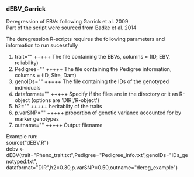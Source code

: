 ### dEBV_Garrick
Deregression of EBVs following Garrick et al. 2009  
Part of the script were sourced from Badke et al. 2014  

The deregression R-scripts requires the following parameters and information to run sucessfully  
 1. trait=""      +++++ The file containing the EBVs, columns = (ID, EBV, reliability)  
 2. Pedigree=""   +++++ The file containing the Pedigree information, columns = (ID, Sire, Dam)  
 3. genoIDs=""    +++++ The file containing the IDs of the genotyped individuals  
 4. dataformat="" +++++ Specify if the files are in the directory or it an R-object (options are 'DIR','R-object')  
 5. h2=""         +++++ heritabilty of the traits  
 6. p.varSNP=""   +++++ proportion of genetic variance accounted for by marker genotypes  
 7. outname=""    +++++ Output filename

Example run:  
source("dEBV.R")  
debv <-dEBV(trait="Pheno_trait.txt",Pedigree="Pedigree_info.txt",genoIDs="IDs_genotyped.txt",
            dataformat="DIR",h2=0.30,p.varSNP=0.50,outname="dereg_example")


